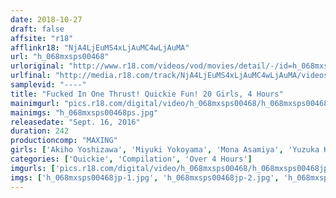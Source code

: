 ```yaml
---
date: 2018-10-27
draft: false
affsite: "r18"
afflinkr18: "NjA4LjEuMS4xLjAuMC4wLjAuMA"
url: "h_068mxsps00468"
urloriginal: "http://www.r18.com/videos/vod/movies/detail/-/id=h_068mxsps00468"
urlfinal: "http://media.r18.com/track/NjA4LjEuMS4xLjAuMC4wLjAuMA/videos/vod/movies/detail/-/id=h_068mxsps00468"
samplevid: "----"
title: "Fucked In One Thrust! Quickie Fun! 20 Girls, 4 Hours"
mainimgurl: "pics.r18.com/digital/video/h_068mxsps00468/h_068mxsps00468ps.jpg"
mainimgs: "h_068mxsps00468ps.jpg"
releasedate: "Sept. 16, 2016"
duration: 242
productioncomp: "MAXING"
girls: ['Akiho Yoshizawa', 'Miyuki Yokoyama', 'Mona Asamiya', 'Yuzuka Kinoshita', 'Reina Fuji', 'Aya Oshima', 'Julie Sakura', 'Kana Yume', 'Nana Ninomiya', 'Ayumi Ono']
categories: ['Quickie', 'Compilation', 'Over 4 Hours']
imgurls: ['pics.r18.com/digital/video/h_068mxsps00468/h_068mxsps00468jp-1.jpg', 'pics.r18.com/digital/video/h_068mxsps00468/h_068mxsps00468jp-2.jpg', 'pics.r18.com/digital/video/h_068mxsps00468/h_068mxsps00468jp-3.jpg', 'pics.r18.com/digital/video/h_068mxsps00468/h_068mxsps00468jp-4.jpg', 'pics.r18.com/digital/video/h_068mxsps00468/h_068mxsps00468jp-5.jpg', 'pics.r18.com/digital/video/h_068mxsps00468/h_068mxsps00468jp-6.jpg', 'pics.r18.com/digital/video/h_068mxsps00468/h_068mxsps00468jp-7.jpg', 'pics.r18.com/digital/video/h_068mxsps00468/h_068mxsps00468jp-8.jpg', 'pics.r18.com/digital/video/h_068mxsps00468/h_068mxsps00468jp-9.jpg', 'pics.r18.com/digital/video/h_068mxsps00468/h_068mxsps00468jp-10.jpg', 'pics.r18.com/digital/video/h_068mxsps00468/h_068mxsps00468jp-11.jpg', 'pics.r18.com/digital/video/h_068mxsps00468/h_068mxsps00468jp-12.jpg', 'pics.r18.com/digital/video/h_068mxsps00468/h_068mxsps00468jp-13.jpg', 'pics.r18.com/digital/video/h_068mxsps00468/h_068mxsps00468jp-14.jpg', 'pics.r18.com/digital/video/h_068mxsps00468/h_068mxsps00468jp-15.jpg', 'pics.r18.com/digital/video/h_068mxsps00468/h_068mxsps00468jp-16.jpg', 'pics.r18.com/digital/video/h_068mxsps00468/h_068mxsps00468jp-17.jpg', 'pics.r18.com/digital/video/h_068mxsps00468/h_068mxsps00468jp-18.jpg', 'pics.r18.com/digital/video/h_068mxsps00468/h_068mxsps00468jp-19.jpg', 'pics.r18.com/digital/video/h_068mxsps00468/h_068mxsps00468jp-20.jpg']
imgs: ['h_068mxsps00468jp-1.jpg', 'h_068mxsps00468jp-2.jpg', 'h_068mxsps00468jp-3.jpg', 'h_068mxsps00468jp-4.jpg', 'h_068mxsps00468jp-5.jpg', 'h_068mxsps00468jp-6.jpg', 'h_068mxsps00468jp-7.jpg', 'h_068mxsps00468jp-8.jpg', 'h_068mxsps00468jp-9.jpg', 'h_068mxsps00468jp-10.jpg', 'h_068mxsps00468jp-11.jpg', 'h_068mxsps00468jp-12.jpg', 'h_068mxsps00468jp-13.jpg', 'h_068mxsps00468jp-14.jpg', 'h_068mxsps00468jp-15.jpg', 'h_068mxsps00468jp-16.jpg', 'h_068mxsps00468jp-17.jpg', 'h_068mxsps00468jp-18.jpg', 'h_068mxsps00468jp-19.jpg', 'h_068mxsps00468jp-20.jpg']
---
```

